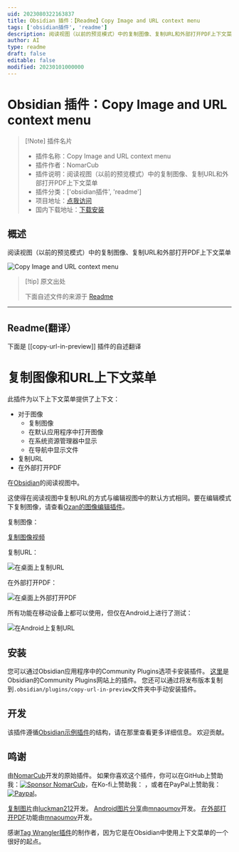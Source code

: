 ```yaml
---
uid: 2023080322163837
title: Obsidian 插件：【Readme】Copy Image and URL context menu
tags: ['obsidian插件', 'readme']
description: 阅读视图（以前的预览模式）中的复制图像、复制URL和外部打开PDF上下文菜单
author: AI
type: readme
draft: false
editable: false
modified: 20230101000000
---
```


# Obsidian 插件：Copy Image and URL context menu

> [!Note] 插件名片
> - 插件名称：Copy Image and URL context menu
> - 插件作者：NomarCub
> - 插件说明：阅读视图（以前的预览模式）中的复制图像、复制URL和外部打开PDF上下文菜单
> - 插件分类：['obsidian插件', 'readme']
> - 项目地址：[点我访问](https://github.com/NomarCub/obsidian-copy-url-in-preview)
> - 国内下载地址：[下载安装](https://pkmer.cn/products/plugin/pluginMarket/?copy-url-in-preview)

## 概述

阅读视图（以前的预览模式）中的复制图像、复制URL和外部打开PDF上下文菜单

![Copy Image and URL context menu](https://cdn.pkmer.cn/covers/copy-url-in-preview.gif!pkmer)

> [!tip] 原文出处
> 
>下面自述文件的来源于 [Readme](https://ghproxy.net/https://raw.githubusercontent.com/NomarCub/obsidian-copy-url-in-preview/master/README.md)
> 

---

## Readme(翻译）

下面是 [[copy-url-in-preview]] 插件的自述翻译


# 复制图像和URL上下文菜单

此插件为以下上下文菜单提供了上下文：
- 对于图像
  - 复制图像
  - 在默认应用程序中打开图像
  - 在系统资源管理器中显示
  - 在导航中显示文件
- 复制URL
- 在外部打开PDF

在[Obsidian](https://obsidian.md/)的阅读视图中。

这使得在阅读视图中复制URL的方式与编辑视图中的默认方式相同。要在编辑模式下复制图像，请查看[Ozan的图像编辑插件](https://github.com/ozntel/oz-image-in-editor-obsidian)。

复制图像：

[复制图像视频](https://user-images.githubusercontent.com/1992842/132140547-fead74c1-4bec-489a-945c-f28cbba43493.mp4)

复制URL：

![在桌面上复制URL](https://user-images.githubusercontent.com/5298006/125515738-8fb2143d-6502-46d3-a1b8-57b025211c2f.gif)

在外部打开PDF：

![在桌面上外部打开PDF](https://user-images.githubusercontent.com/5298006/171170626-5a94f5dc-61fc-4661-a9f2-38a0fb0181f5.gif)

所有功能在移动设备上都可以使用，但仅在Android上进行了测试：

![在Android上复制URL](https://user-images.githubusercontent.com/5298006/125515758-bdf77074-a58c-4a6d-affa-88d031991ab2.gif)

## 安装

您可以通过Obsidian应用程序中的Community Plugins选项卡安装插件。
[这里](https://obsidian.md/plugins?id=copy-url-in-preview)是Obsidian的Community Plugins网站上的插件。
您还可以通过将发布版本复制到`.obsidian/plugins/copy-url-in-preview`文件夹中手动安装插件。

## 开发

该插件遵循[Obsidian示例插件](https://github.com/obsidianmd/obsidian-sample-plugin)的结构，请在那里查看更多详细信息。
欢迎贡献。

## 鸣谢

由[NomarCub](https://github.com/NomarCub)开发的原始插件。
如果你喜欢这个插件，你可以在GitHub上赞助我：[![Sponsor NomarCub](https://img.shields.io/static/v1?label=Sponsor%20NomarCub&message=%E2%9D%A4&logo=GitHub&color=%23fe8e86)](https://github.com/sponsors/NomarCub)，在Ko-fi上赞助我： ，或者在PayPal上赞助我：[![Paypal](https://img.shields.io/badge/paypal-nomarcub-yellow?style=social&logo=paypal)](https://paypal.me/nomarcub)。

[复制图片](https://github.com/NomarCub/obsidian-copy-url-in-preview/pull/2)由[luckman212](https://github.com/luckman212)开发。
[Android图片分享](https://github.com/NomarCub/obsidian-copy-url-in-preview/issues/5)由[mnaoumov](https://github.com/mnaoumov)开发。
[在外部打开PDF](https://github.com/NomarCub/obsidian-copy-url-in-preview/issues/9)功能由[mnaoumov](https://github.com/mnaoumov)开发。

感谢[Tag Wrangler插件](https://github.com/pjeby/tag-wrangler)的制作者，因为它是在Obsidian中使用上下文菜单的一个很好的起点。



